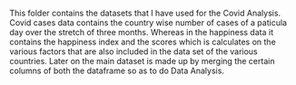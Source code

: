 This folder contains the datasets that I have used for the Covid Analysis. Covid cases data contains the country wise number of cases of a paticula day over the stretch of three months.
Whereas in the happiness data it contains the happiness index and the scores which is calculates on the various factors that are also included in the data set of the various countries.
Later on the main dataset is made up by merging the certain columns of both the dataframe so as to do Data Analysis.
